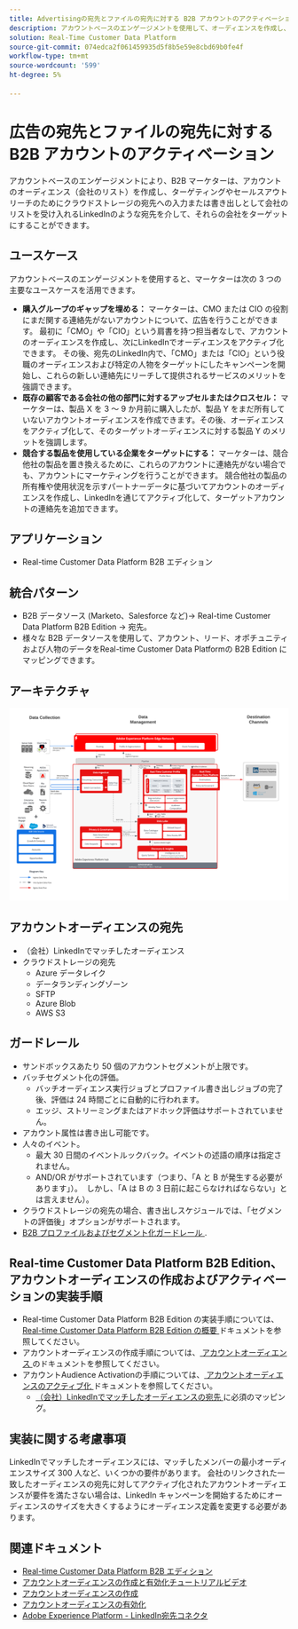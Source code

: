 ```yaml
---
title: Advertisingの宛先とファイルの宛先に対する B2B アカウントのアクティベーション
description: アカウントベースのエンゲージメントを使用して、オーディエンスを作成し、宛先を介してターゲットに設定します。
solution: Real-Time Customer Data Platform
source-git-commit: 074edca2f061459935d5f8b5e59e8cbd69b0fe4f
workflow-type: tm+mt
source-wordcount: '599'
ht-degree: 5%

---
```


# 広告の宛先とファイルの宛先に対する B2B アカウントのアクティベーション

アカウントベースのエンゲージメントにより、B2B マーケターは、アカウントのオーディエンス（会社のリスト）を作成し、ターゲティングやセールスアウトリーチのためにクラウドストレージの宛先への入力または書き出しとして会社のリストを受け入れるLinkedInのような宛先を介して、それらの会社をターゲットにすることができます。

## ユースケース

アカウントベースのエンゲージメントを使用すると、マーケターは次の 3 つの主要なユースケースを活用できます。

* **購入グループのギャップを埋める：** マーケターは、CMO または CIO の役割にまだ関する連絡先がないアカウントについて、広告を行うことができます。 最初に「CMO」や「CIO」という肩書を持つ担当者なしで、アカウントのオーディエンスを作成し、次にLinkedInでオーディエンスをアクティブ化できます。 その後、宛先のLinkedIn内で、「CMO」または「CIO」という役職のオーディエンスおよび特定の人物をターゲットにしたキャンペーンを開始し、これらの新しい連絡先にリーチして提供されるサービスのメリットを強調できます。
* **既存の顧客である会社の他の部門に対するアップセルまたはクロスセル：** マーケターは、製品 X を 3 ～ 9 か月前に購入したが、製品 Y をまだ所有していないアカウントオーディエンスを作成できます。その後、オーディエンスをアクティブ化して、そのターゲットオーディエンスに対する製品 Y のメリットを強調します。
* **競合する製品を使用している企業をターゲットにする：** マーケターは、競合他社の製品を置き換えるために、これらのアカウントに連絡先がない場合でも、アカウントにマーケティングを行うことができます。 競合他社の製品の所有権や使用状況を示すパートナーデータに基づいてアカウントのオーディエンスを作成し、LinkedInを通じてアクティブ化して、ターゲットアカウントの連絡先を追加できます。

## アプリケーション

* Real-time Customer Data Platform B2B エディション

## 統合パターン

* B2B データソース (Marketo、Salesforce など)-> Real-time Customer Data Platform B2B Edition -> 宛先。
* 様々な B2B データソースを使用して、アカウント、リード、オポチュニティおよび人物のデータをReal-time Customer Data Platformの B2B Edition にマッピングできます。

## アーキテクチャ

![B2B アカウントAudience Activationブループリントのリファレンスアーキテクチャ ](assets/b2b-blueprint-account-audience-activation.png)

## アカウントオーディエンスの宛先

* （会社）LinkedInでマッチしたオーディエンス
* クラウドストレージの宛先
   * Azure データレイク
   * データランディングゾーン
   * SFTP
   * Azure Blob
   * AWS S3

## ガードレール

* サンドボックスあたり 50 個のアカウントセグメントが上限です。
* バッチセグメント化の評価。
   * バッチオーディエンス実行ジョブとプロファイル書き出しジョブの完了後、評価は 24 時間ごとに自動的に行われます。
   * エッジ、ストリーミングまたはアドホック評価はサポートされていません。
* アカウント属性は書き出し可能です。
* 人々のイベント。
   * 最大 30 日間のイベントルックバック。イベントの述語の順序は指定されません。
   * AND/OR がサポートされています（つまり、「A と B が発生する必要があります」）。  しかし、「A は B の 3 日前に起こらなければならない」とは言えません）。
* クラウドストレージの宛先の場合、書き出しスケジュールでは、「セグメントの評価後」オプションがサポートされます。
* [B2B プロファイルおよびセグメント化ガードレール ](https://experienceleague.adobe.com/en/docs/experience-platform/rtcdp/intro/rtcdpb2b-intro/b2b-guardrails).

## Real-time Customer Data Platform B2B Edition、アカウントオーディエンスの作成およびアクティベーションの実装手順

* Real-time Customer Data Platform B2B Edition の実装手順については、[Real-time Customer Data Platform B2B Edition の概要 ](https://experienceleague.adobe.com/en/docs/experience-platform/rtcdp/intro/rtcdpb2b-intro/b2b-tutorial) ドキュメントを参照してください。
* アカウントオーディエンスの作成手順については、[ アカウントオーディエンス ](https://experienceleague.adobe.com/en/docs/experience-platform/segmentation/ui/account-audiences) のドキュメントを参照してください。
* アカウントAudience Activationの手順については、[ アカウントオーディエンスのアクティブ化 ](https://experienceleague.adobe.com/en/docs/experience-platform/destinations/ui/activate/activate-account-audiences) ドキュメントを参照してください。
   * [ （会社）LinkedInでマッチしたオーディエンスの宛先 ](https://experienceleague.adobe.com/en/docs/experience-platform/destinations/ui/activate/activate-account-audiences#required-mappings) に必須のマッピング。

## 実装に関する考慮事項

LinkedInでマッチしたオーディエンスには、マッチしたメンバーの最小オーディエンスサイズ 300 人など、いくつかの要件があります。 会社のリンクされた一致したオーディエンスの宛先に対してアクティブ化されたアカウントオーディエンスが要件を満たさない場合は、LinkedIn キャンペーンを開始するためにオーディエンスのサイズを大きくするようにオーディエンス定義を変更する必要があります。

## 関連ドキュメント

* [Real-time Customer Data Platform B2B エディション](https://experienceleague.adobe.com/en/docs/experience-platform/rtcdp/intro/rtcdpb2b-intro/b2b-overview)
* [ アカウントオーディエンスの作成と有効化チュートリアルビデオ ](https://experienceleague.adobe.com/ja/docs/platform-learn/tutorials/audiences/create-audiences-with-b2b-data)
* [ アカウントオーディエンスの作成 ](https://experienceleague.adobe.com/en/docs/experience-platform/segmentation/ui/account-audiences)
* [ アカウントオーディエンスの有効化 ](https://experienceleague.adobe.com/en/docs/experience-platform/destinations/ui/activate/activate-account-audiences)
* [Adobe Experience Platform - LinkedIn宛先コネクタ ](https://experienceleague.adobe.com/en/docs/experience-platform/destinations/catalog/social/linkedin)
